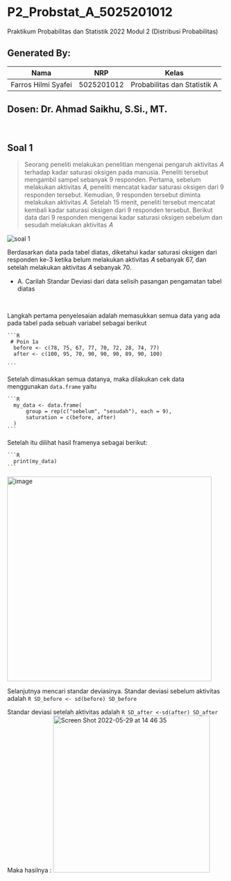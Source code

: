 # P2_Probstat_A_5025201012

Praktikum Probabilitas dan Statistik 2022 Modul 2 (Distribusi Probabilitas)

## Generated By:
| Nama          | NRP                                                      |  Kelas                                                     | 
| ------------- | -------------------------------------------------------- | --------------------------------------------------------   |
| Farros Hilmi Syafei | 5025201012 | Probabilitas dan Statistik A |

## Dosen: Dr. Ahmad Saikhu, S.Si., MT.

<br />

## Soal 1
> Seorang peneliti melakukan penelitian mengenai pengaruh aktivitas 𝐴 terhadap kadar saturasi oksigen pada manusia. Peneliti tersebut mengambil sampel sebanyak 9 responden. Pertama, sebelum melakukan aktivitas 𝐴, peneliti mencatat kadar saturasi oksigen dari 9 responden tersebut. Kemudian, 9 responden tersebut diminta melakukan aktivitas 𝐴. Setelah 15 menit, peneliti tersebut mencatat kembali kadar saturasi oksigen dari 9 responden tersebut. Berikut data dari 9 responden mengenai kadar saturasi oksigen sebelum dan sesudah melakukan aktivitas 𝐴

![soal 1](https://user-images.githubusercontent.com/70510279/170801862-fb8feada-e470-4bdd-90c8-2b1b050563ca.jpg)

Berdasarkan data pada tabel diatas, diketahui kadar saturasi oksigen dari responden ke-3 ketika belum melakukan aktivitas 𝐴 sebanyak 67, dan setelah melakukan aktivitas 𝐴 sebanyak 70.

  - A. Carilah Standar Deviasi dari data selisih pasangan pengamatan tabel diatas

</br>

Langkah pertama penyelesaian adalah memasukkan semua data yang ada pada tabel pada sebuah variabel sebagai berikut

    ```R
     # Poin 1a
      before <- c(78, 75, 67, 77, 70, 72, 28, 74, 77)
      after <- c(100, 95, 70, 90, 90, 90, 89, 90, 100)
    
    ```  
      
Setelah dimasukkan semua datanya, maka dilakukan cek data menggunakan `data.frame` yaitu

    ```R
      my_data <- data.frame(
          group = rep(c("sebelum", "sesudah"), each = 9),
          saturation = c(before, after)
      )
    ```

Setelah itu dilihat hasil framenya sebagai berikut:

    ```R
      print(my_data)
    ```

<img width="471" alt="image" src="https://user-images.githubusercontent.com/86004023/170857804-30d65291-b431-494f-95b0-330b961cfb01.png">

Selanjutnya mencari standar deviasinya. Standar deviasi sebelum aktivitas adalah
    ```R
    SD_before <- sd(before)
    SD_before
    ```

Standar deviasi setelah aktivitas adalah
    ```R
      SD_after <-sd(after)
      SD_after
    ```
Maka hasilnya : 
<img width="361" alt="Screen Shot 2022-05-29 at 14 46 35" src="https://user-images.githubusercontent.com/86004023/170857923-255c91e9-16a5-4dfb-af74-19bdaa1f383e.png">

</br>

